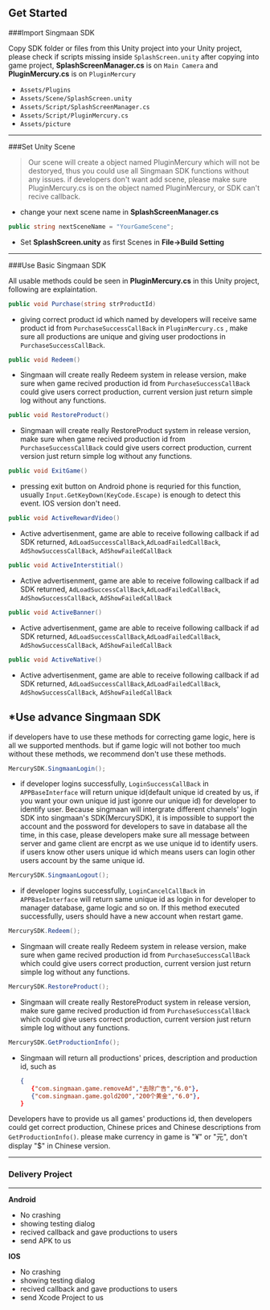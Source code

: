 ## Get Started

###Import Singmaan SDK

Copy SDK folder or files from this Unity project into your Unity project, please check if scripts missing inside `SplashScreen.unity` after copying into game project, **SplashScreenManager.cs** is on `Main Camera` and **PluginMercury.cs** is on `PluginMercury`

* `Assets/Plugins`
* `Assets/Scene/SplashScreen.unity`
* `Assets/Script/SplashScreenManager.cs`
* `Assets/Script/PluginMercury.cs`
* `Assets/picture`

----

###Set Unity Scene

> Our scene will create a object named PluginMercury which will not be destoryed, thus you could use all Singmaan SDK functions without any issues. if developers don't want add scene, please make sure PluginMercury.cs is on the object named PluginMercury, or SDK can't recive callback.

* change your next scene name in **SplashScreenManager.cs**

```C#
public string nextSceneName = "YourGameScene";
```

* Set **SplashScreen.unity** as first Scenes in **File->Build Setting**

----

###Use Basic Singmaan SDK

All usable methods could be seen in **PluginMercury.cs** in this Unity project, following are explaintation.

```C#
public void Purchase(string strProductId)
```

* giving correct product id which named by developers will receive same product id from `PurchaseSuccessCallBack` in `PluginMercury.cs` , make sure all productions are unique and giving user prodoctions in `PurchaseSuccessCallBack`.

```C#
public void Redeem()
```

* Singmaan will create really Redeem system in release version, make sure when game recived production id from `PurchaseSuccessCallBack` could give users correct production, current version just return simple log without any functions.

```C#
public void RestoreProduct()
```

* Singmaan will create really RestoreProduct system in release version, make sure when game recived production id from `PurchaseSuccessCallBack` could give users correct production, current version just return simple log without any functions.

```C#
public void ExitGame()
```

* pressing exit button on Android phone is requried for this function, usually `Input.GetKeyDown(KeyCode.Escape)` is enough to detect this event. IOS version don't need.

```C#
public void ActiveRewardVideo()
```

* Active advertisenment,  game are able to receive following callback if ad SDK returned, `AdLoadSuccessCallBack`,`AdLoadFailedCallBack`, `AdShowSuccessCallBack`, `AdShowFailedCallBack`

```C#
public void ActiveInterstitial()
```

* Active advertisenment,  game are able to receive following callback if ad SDK returned, `AdLoadSuccessCallBack`,`AdLoadFailedCallBack`, `AdShowSuccessCallBack`, `AdShowFailedCallBack`

```C#
public void ActiveBanner()
```

* Active advertisenment,  game are able to receive following callback if ad SDK returned, `AdLoadSuccessCallBack`,`AdLoadFailedCallBack`, `AdShowSuccessCallBack`, `AdShowFailedCallBack`

```C#
public void ActiveNative()
```

* Active advertisenment,  game are able to receive following callback if ad SDK returned, `AdLoadSuccessCallBack`,`AdLoadFailedCallBack`, `AdShowSuccessCallBack`, `AdShowFailedCallBack`



## *Use advance Singmaan SDK

if developers have to use these methods for correcting game logic, here is all we supported menthods. but if game logic will not bother too much without these methods, we recommend don't use these methods. 

```java
MercurySDK.SingmaanLogin();
```

* if developer logins successfully,  `LoginSuccessCallBack` in `APPBaseInterface` will return unique id(default unique id created by us, if you want your own unique id just igonre our unique id) for developer to identify user. Because singmaan will intergrate different channels' login SDK into singmaan's SDK(MercurySDK), it is impossible to support the account and the possword for developers to save in database all the time, in this case, please developers make sure all message between server and game client are encrpt as we use unique id to identify users. if users know other users unique id which means users can login other users account by the same unique id.

```java
MercurySDK.SingmaanLogout();
```

* if developer logins successfully,  `LoginCancelCallBack` in `APPBaseInterface` will return same unique id as login in for developer to manager database, game logic and so on. If this method executed successfully, users should have a new account when restart game.

```java
MercurySDK.Redeem();
```

* Singmaan will create really Redeem system in release version, make sure when game recived production id from `PurchaseSuccessCallBack` which could give users correct production, current version just return simple log without any functions.

```java
MercurySDK.RestoreProduct();
```

* Singmaan will create really RestoreProduct system in release version, make sure  game recived production id from `PurchaseSuccessCallBack` which could give users correct production, current version just return simple log without any functions.

```java
MercurySDK.GetProductionInfo();
```

* Singmaan will return all productions' prices, description and production id, such as 

  ```json
  {
     {"com.singmaan.game.removeAd","去除广告","6.0"},
     {"com.singmaan.game.gold200","200个黄金","6.0"},
  }
  ```

Developers have to provide us all games' productions id, then developers could get correct production, Chinese prices and Chinese descriptions from `GetProductionInfo()`. please make currency in game is "¥" or "元", don't display "$" in Chinese version.



___

### Delivery Project

----

**Android**

* No crashing
* showing testing dialog
* recived callback and gave productions to users
* send APK to us

**IOS**

* No crashing
* showing testing dialog
* recived callback and gave productions to users
* send Xcode Project to us

